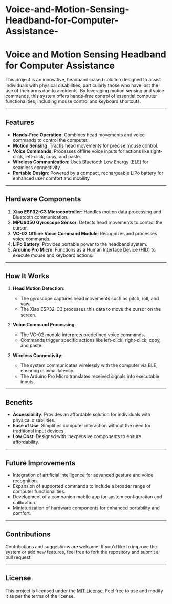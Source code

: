 # Voice-and-Motion-Sensing-Headband-for-Computer-Assistance-
# Voice and Motion Sensing Headband for Computer Assistance

This project is an innovative, headband-based solution designed to assist individuals with physical disabilities, particularly those who have lost the use of their arms due to accidents. By leveraging motion sensing and voice commands, this system offers hands-free control of essential computer functionalities, including mouse control and keyboard shortcuts.

---

## Features

- **Hands-Free Operation**: Combines head movements and voice commands to control the computer.
- **Motion Sensing**: Tracks head movements for precise mouse control.
- **Voice Commands**: Processes offline voice inputs for actions like right-click, left-click, copy, and paste.
- **Wireless Communication**: Uses Bluetooth Low Energy (BLE) for seamless connectivity.
- **Portable Design**: Powered by a compact, rechargeable LiPo battery for enhanced user comfort and mobility.

---

## Hardware Components

1. **Xiao ESP32-C3 Microcontroller**: Handles motion data processing and Bluetooth communication.
2. **MPU6050 Gyroscope Sensor**: Detects head movements to control the cursor.
3. **VC-02 Offline Voice Command Module**: Recognizes and processes voice commands.
4. **LiPo Battery**: Provides portable power to the headband system.
5. **Arduino Pro Micro**: Functions as a Human Interface Device (HID) to execute mouse and keyboard actions.

---

## How It Works

1. **Head Motion Detection**:
   - The gyroscope captures head movements such as pitch, roll, and yaw.
   - The Xiao ESP32-C3 processes this data to move the cursor on the screen.

2. **Voice Command Processing**:
   - The VC-02 module interprets predefined voice commands.
   - Commands trigger specific actions like left-click, right-click, copy, and paste.

3. **Wireless Connectivity**:
   - The system communicates wirelessly with the computer via BLE, ensuring minimal latency.
   - The Arduino Pro Micro translates received signals into executable inputs.

---

## Benefits

- **Accessibility**: Provides an affordable solution for individuals with physical disabilities.
- **Ease of Use**: Simplifies computer interaction without the need for traditional input devices.
- **Low Cost**: Designed with inexpensive components to ensure affordability.

---

## Future Improvements

- Integration of artificial intelligence for advanced gesture and voice recognition.
- Expansion of supported commands to include a broader range of computer functionalities.
- Development of a companion mobile app for system configuration and calibration.
- Miniaturization of hardware components for enhanced portability and comfort.

---

## Contributions

Contributions and suggestions are welcome! If you'd like to improve the system or add new features, feel free to fork the repository and submit a pull request.

---

## License

This project is licensed under the [MIT License](LICENSE). Feel free to use and modify it as per the terms of the license.
